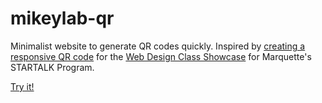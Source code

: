 # mikeylab-qr

Minimalist website to generate QR codes quickly. Inspired by [creating a responsive QR code](https://startalk.mikeylab.com/qr.html) for the [Web Design Class Showcase](https://github.com/hieyou1/startalk-showcase) for Marquette's STARTALK Program.

[Try it!](https://qr.mikeylab.com)
